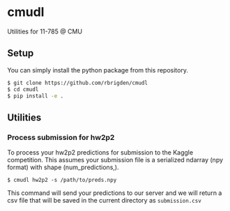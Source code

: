 # cmudl

Utilities for 11-785 @ CMU

## Setup


You can simply install the python package from this repository.

```bash
$ git clone https://github.com/rbrigden/cmudl
$ cd cmudl
$ pip install -e .
```

## Utilities

### Process submission for hw2p2

To process your hw2p2 predictions for submission to the Kaggle competition. This assumes your submission file is a
serialized ndarray (npy format) with shape (num_predictions,).

```
$ cmudl hw2p2 -s /path/to/preds.npy
```

This command will send your predictions to our server and we will return a csv file that will be saved in the current
directory as `submission.csv`